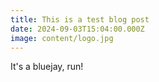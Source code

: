 ```yaml
---
title: This is a test blog post
date: 2024-09-03T15:04:00.000Z
image: content/logo.jpg
---
```

It's a bluejay, run!
